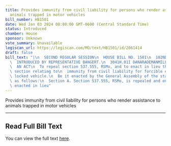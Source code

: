 ```yaml
---
title: Provides immunity from civil liability for persons who render assistance to
  animals trapped in motor vehicles
bill_number: HB1501
date: Wed Jan 03 2024 00:00:00 GMT-0600 (Central Standard Time)
status: Introduced
chamber: House
sponsor: Unknown
vote_summary: Unavailable
legiscan_url: https://legiscan.com/MO/text/HB1501/id/2861414
draft: false
bill_text: "|\n  SECOND REGULAR SESSION\n  HOUSE BILL NO. 1501\n  102ND GENERAL ASSEMBLY\n\
  \  INTRODUCED BY REPRESENTATIVE BANGERT.\n  3041H.01I DANARADEMANMILLER,ChiefClerk\n\
  \  AN ACT\n  To repeal section 537.555, RSMo, and to enact in lieu thereof one new\
  \ section relating to\n  immunity from civil liability for forcible entry into a\
  \ locked vehicle.\n  Be it enacted by the General Assembly of the state of Missouri,\
  \ as follows:\n  Section A. Section 537.555, RSMo, is repealed and one new section\
  \ enacted in lieu"
---
```

Provides immunity from civil liability for persons who render assistance to animals trapped in motor vehicles

---

## Read Full Bill Text

You can view the full text [here](https://legiscan.com/MO/text/HB1501/id/2861414).
